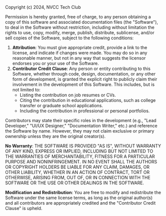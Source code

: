 Copyright (c) 2024, NVCC Tech Club

Permission is hereby granted, free of charge, to any person obtaining a copy of this software and associated documentation files (the "Software"), to deal in the Software without restriction, including without limitation the rights to use, copy, modify, merge, publish, distribute, sublicense, and/or sell copies of the Software, subject to the following conditions:

1. **Attribution**: You must give appropriate credit, provide a link to the license, and indicate if changes were made. You may do so in any reasonable manner, but not in any way that suggests the licensor endorses you or your use of the Software.
2. **Contributor Credit Clause**: Any person or entity contributing to this Software, whether through code, design, documentation, or any other form of development, is granted the explicit right to publicly claim their involvement in the development of this Software. This includes, but is not limited to:
    * Listing the contribution on job resumes or CVs.
    * Citing the contribution in educational applications, such as college transfer or graduate school applications.
    * Including the contribution in professional or personal portfolios.

Contributors may state their specific roles in the development (e.g., "Lead Developer," "UI/UX Designer," "Documentation Writer," etc.) and reference the Software by name. However, they may not claim exclusive or primary ownership unless they are the original creator(s).

**No Warranty**: THE SOFTWARE IS PROVIDED "AS IS", WITHOUT WARRANTY OF ANY KIND, EXPRESS OR IMPLIED, INCLUDING BUT NOT LIMITED TO THE WARRANTIES OF MERCHANTABILITY, FITNESS FOR A PARTICULAR PURPOSE AND NONINFRINGEMENT. IN NO EVENT SHALL THE AUTHORS OR COPYRIGHT HOLDERS BE LIABLE FOR ANY CLAIM, DAMAGES, OR OTHER LIABILITY, WHETHER IN AN ACTION OF CONTRACT, TORT OR OTHERWISE, ARISING FROM, OUT OF, OR IN CONNECTION WITH THE SOFTWARE OR THE USE OR OTHER DEALINGS IN THE SOFTWARE.

**Modification and Redistribution**: You are free to modify and redistribute the Software under the same license terms, as long as the original author(s) and all contributors are appropriately credited and the "Contributor Credit Clause" is upheld.
